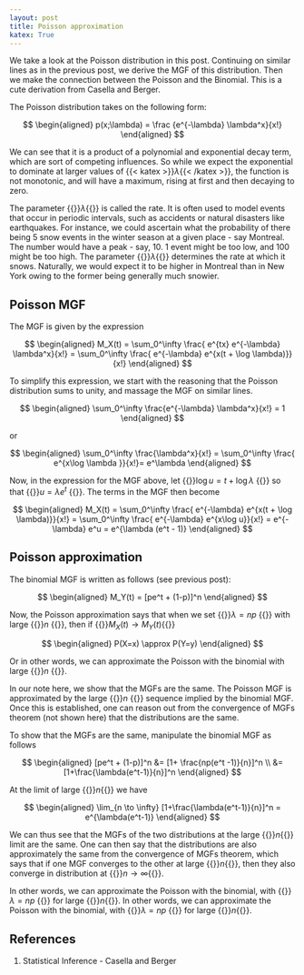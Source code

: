 ```yaml
---
layout: post
title: Poisson approximation
katex: True
---
```


We take a look at the Poisson distribution in this post. Continuing on similar lines as in the previous post, we derive the MGF of this distribution. Then we make the connection between the Poisson and the Binomial. This is a cute derivation from Casella and Berger. 

The Poisson distribution takes on the following form:

$$ 
\begin{aligned}
p(x;\lambda) = \frac {e^{-\lambda} \lambda^x}{x!}
\end{aligned}
$$

We can see that it is a product of a polynomial and exponential decay term, which are sort of competing influences. So while we expect the exponential to dominate at larger values of {{< katex >}}$\lambda${{< /katex >}}, the function is not monotonic, and will have a maximum, rising at first and then decaying to zero. 

The parameter {{<katex>}}$\lambda${{</katex>}} is called the rate. It is often used to model events that occur in periodic intervals, such as accidents or natural disasters like earthquakes. For instance, we could ascertain what the probability of there being 5 snow events in the winter season at a given place - say Montreal. The number would have a peak - say, 10. 1 event might be too low, and 100 might be too high. The parameter {{<katex>}}$\lambda${{</katex>}} determines the rate at which it snows. Naturally, we would expect it to be higher in Montreal than in New York owing to the former being generally much snowier. 

## Poisson MGF
The MGF is given by the expression 

$$ 
\begin{aligned}
M_X(t) = \sum_0^\infty \frac{ e^{tx} e^{-\lambda} \lambda^x}{x!}   = \sum_0^\infty \frac{ e^{-\lambda} e^{x(t + \log \lambda)}}{x!}
\end{aligned}
$$

To simplify this expression, we start with the reasoning that the Poisson distribution sums to unity, and massage the MGF on similar lines. 

$$
\begin{aligned}
\sum_0^\infty \frac{e^{-\lambda} \lambda^x}{x!} = 1 
\end{aligned}
$$ 

or 

$$
\begin{aligned}
\sum_0^\infty \frac{\lambda^x}{x!} = \sum_0^\infty \frac{ e^{x\log \lambda }}{x!}= e^\lambda
\end{aligned}
$$ 

Now, in the expression for the MGF above, let {{<katex>}}$\log u = t + \log \lambda$ {{</katex>}} so that {{<katex>}}$u = \lambda e^t$ {{</katex>}}. The terms in the MGF then become 

$$ 
\begin{aligned}
M_X(t) = \sum_0^\infty \frac{ e^{-\lambda} e^{x(t + \log \lambda)}}{x!} = \sum_0^\infty \frac{ e^{-\lambda} e^{x\log u}}{x!} = e^{-\lambda} e^u = e^{\lambda (e^t - 1)}
\end{aligned}
$$

## Poisson approximation
The binomial MGF is written as follows (see previous post):

$$ 
\begin{aligned}
M_Y(t) = [pe^t + (1-p)]^n 
\end{aligned}
$$

Now, the Poisson approximation says that when we set {{<katex>}}$\lambda = np$ {{</katex>}} with large {{<katex>}}$n$ {{</katex>}}, then if {{<katex>}}$M_X(t) \to M_Y(t)${{</katex>}}

$$ 
\begin{aligned}
P(X=x) \approx P(Y=y) 
\end{aligned}
$$

Or in other words, we can approximate the Poisson with the binomial with large {{<katex>}}$n$ {{</katex>}}. 

In our note here, we show that the MGFs are the same. The Poisson MGF is approximated by the large {{<katex>}}$n$ {{</katex>}} sequence implied by the binomial MGF. Once this is established, one can reason out from the convergence of MGFs theorem (not shown here) that the distributions are the same. 

To show that the MGFs are the same, manipulate the binomial MGF as follows 

$$ 
\begin{aligned}
[pe^t + (1-p)]^n &= [1+ \frac{np(e^t -1)}{n}]^n \\
&= [1+\frac{\lambda(e^t-1)}{n}]^n  
\end{aligned}
$$

At the limit of large {{<katex>}}$n${{</katex>}} we have 

$$ 
\begin{aligned}
\lim_{n \to \infty} [1+\frac{\lambda(e^t-1)}{n}]^n = e^{\lambda(e^t-1)}  
\end{aligned}
$$

We can thus see that the MGFs of the two distributions at the large {{<katex>}}$n${{</katex>}} limit are the same. One can then say that the distributions are also approximately the same from the convergence of MGFs theorem, which says that if one MGF converges to the other at large {{<katex>}}$n${{</katex>}}, then they also converge in distribution at {{<katex>}}$n\to\infty${{</katex>}}. 

In other words, we can approximate the Poisson with the binomial, with {{<katex>}}$\lambda = np$ {{</katex>}} for large {{<katex>}}$n${{</katex>}}. 
In other words, we can approximate the Poisson with the binomial, with {{<katex>}}$\lambda = np$ {{</katex>}} for large {{<katex>}}$n${{</katex>}}. 

## References
1. Statistical Inference - Casella and Berger 